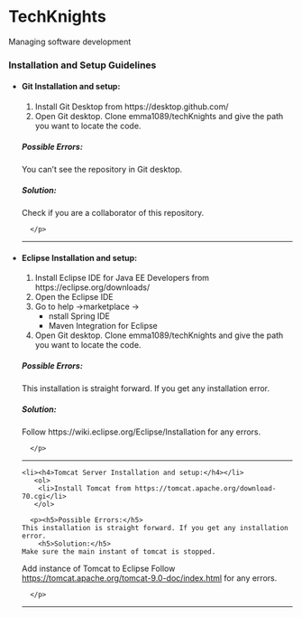 # TechKnights
Managing software development
<h3>Installation and Setup Guidelines</h3>
<ul>
<li><h4>Git Installation and setup:</h4></li>
      <ol>
        <li>Install Git Desktop from https://desktop.github.com/ </li>
        <li>Open Git desktop. Clone emma1089/techKnights and give the path you want to locate the code.</li>
      </ol>
      <p><h5>Possible Errors:</h5>
    You can’t see the repository in Git desktop.
        <h5>Solution:</h5>
    Check if you are a collaborator of this repository.
    
      </p>
<hr>
<li><h4>Eclipse Installation and setup:</h4></li>
       <ol>
        <li>Install Eclipse IDE for Java EE Developers from https://eclipse.org/downloads/ </li>
        <li>Open the Eclipse IDE</li>
        <li>Go to help ->marketplace ->
            <ul>
                  <li>nstall Spring IDE</li>
                  <li>Maven Integration for Eclipse</li>
            </ul>
        </li>
        <li>Open Git desktop. Clone emma1089/techKnights and give the path you want to locate the code.</li>
      </ol>
      <p><h5>Possible Errors:</h5>
    This installation is straight forward. If you get any installation error.
        <h5>Solution:</h5>
    Follow https://wiki.eclipse.org/Eclipse/Installation for any errors.
    
      </p>
<hr>
    
    <li><h4>Tomcat Server Installation and setup:</h4></li>
       <ol>
        <li>Install Tomcat from https://tomcat.apache.org/download-70.cgi</li>
       </ol>

      <p><h5>Possible Errors:</h5>
    This installation is straight forward. If you get any installation error.
        <h5>Solution:</h5>
    Make sure the main instant of tomcat is stopped.
Add instance of Tomcat to Eclipse
Follow https://tomcat.apache.org/tomcat-9.0-doc/index.html for any errors.

    
      </p>
<hr>      

</ul>


